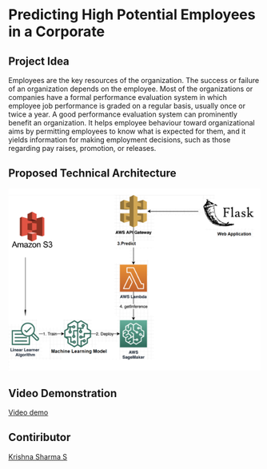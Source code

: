 # Predicting High Potential Employees in a Corporate

## Project Idea

Employees are the key resources of the organization. The success or failure of an organization depends on the employee. Most of the organizations or companies have a formal performance evaluation system in which employee job performance is graded on a regular basis, usually once or twice a year. A good performance evaluation system can prominently benefit an organization. It helps employee behaviour toward organizational aims by permitting employees to know what is expected for them, and it yields information for making employment decisions, such as those regarding pay raises, promotion, or releases.
## Proposed Technical Architecture
![Image did not load](Flowchart.png?raw=true)
## Video Demonstration
[Video demo](https://drive.google.com/file/d/1ECYjc7OeyB1ubuIt6pwY4jhSxhDG_62W/view?usp=sharing)
## Contiributor
[Krishna Sharma S](https://www.github.com/krishna16sharma)
